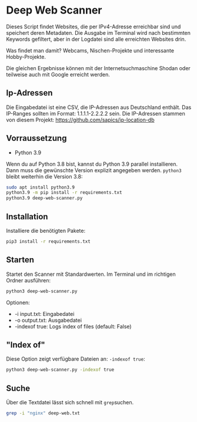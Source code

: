 # Deep Web Scanner
Dieses Script findet Websites, die per IPv4-Adresse erreichbar sind und speichert
deren Metadaten. Die Ausgabe im Terminal wird nach bestimmten Keywords gefiltert, 
aber in der Logdatei sind alle erreichten Websites drin.

Was findet man damit? Webcams, Nischen-Projekte und interessante Hobby-Projekte.

Die gleichen Ergebnisse können mit der Internetsuchmaschine Shodan oder teilweise
auch mit Google erreicht werden.

## Ip-Adressen
Die Eingabedatei ist eine CSV, die IP-Adressen aus Deutschland enthält.
Das IP-Ranges sollten im Format: 1.1.1.1-2.2.2.2 sein. Die IP-Adressen stammen 
von diesem Projekt: https://github.com/sapics/ip-location-db

## Vorraussetzung
* Python 3.9

Wenn du auf Python 3.8 bist, kannst du Python 3.9 parallel installieren. Dann 
muss die gewünschte Version explizit angegeben werden. `python3` bleibt weiterhin
die Version 3.8:

``` bash
sudo apt install python3.9
python3.9 -m pip install -r requirements.txt
python3.9 deep-web-scanner.py
```

## Installation
Installiere die benötigten Pakete:
``` bash
pip3 install -r requirements.txt
```

## Starten
Startet den Scanner mit Standardwerten. Im Terminal und im richtigen Ordner ausführen:
``` bash
python3 deep-web-scanner.py
```

Optionen:
* -i input.txt: Eingabedatei
* -o output.txt: Ausgabedatei
* -indexof true: Logs index of files (default: False)

## "Index of"
Diese Option zeigt verfügbare Dateien an: `-indexof true`:
``` bash
python3 deep-web-scanner.py -indexof true
```

## Suche
Über die Textdatei lässt sich schnell mit `grep`suchen.

``` bash
grep -i "nginx" deep-web.txt
```

